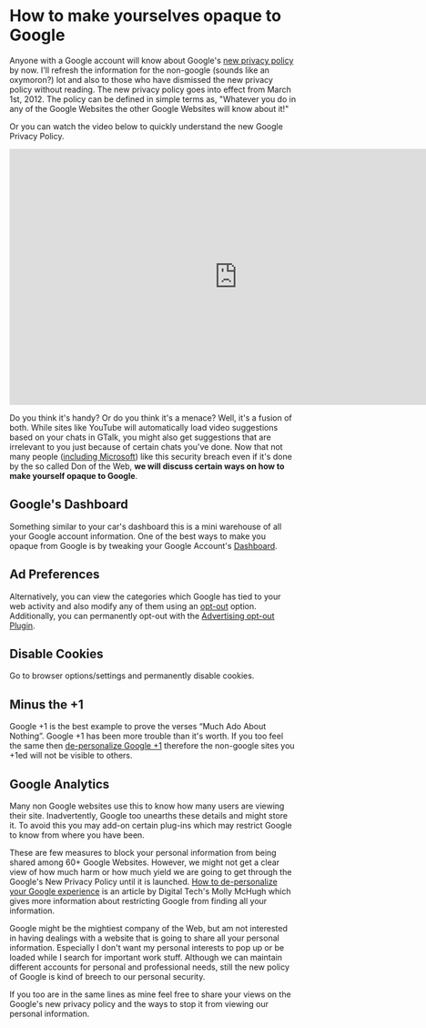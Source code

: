 # How to make yourselves opaque to Google

Anyone with a Google account will know about Google's <a href="http://googleblog.blogspot.in/2012/01/updating-our-privacy-policies-and-terms.html">new privacy policy</a> by now. I'll refresh the information for the non-google (sounds like an oxymoron?) lot and also to those who have dismissed the new privacy policy without reading. The new privacy policy goes into effect from March 1st, 2012. The policy can be defined in simple terms as, "Whatever you do in any of the Google Websites the other Google Websites will know about it!"

Or you can watch the video below to quickly understand the new Google Privacy Policy.

<iframe width="800" height="450" src="https://www.youtube.com/embed/KGghlPmebCY" title="YouTube video player" frameborder="0" allow="accelerometer; autoplay; clipboard-write; encrypted-media; gyroscope; picture-in-picture; web-share" referrerpolicy="strict-origin-when-cross-origin" allowfullscreen></iframe>

Do you think it's handy? Or do you think it's a menace? Well, it's a fusion of both. While sites like YouTube will automatically load video suggestions based on your chats in GTalk, you might also get suggestions that are irrelevant to you just because of certain chats you've done. Now that not many people (<a href="http://www.washingtonpost.com/business/microsoft-slams-googles-new-policy-on-merging-user-data-with-full-page-ads/2012/02/01/gIQAgeFViQ_story.html">including Microsoft</a>) like this security breach even if it's done by the so called Don of the Web, <strong>we will discuss certain ways on how to make yourself opaque to Google</strong>.

## Google's Dashboard

Something similar to your car's dashboard this is a mini warehouse of all your Google account information. One of the best ways to make you opaque from Google is by tweaking your Google Account's <a href="https://www.google.com/dashboard/b/0/">Dashboard</a>.

## Ad Preferences

Alternatively, you can view the categories which Google has tied to your web activity and also modify any of them using an <a href="http://www.google.com/settings/ads/onweb/">opt-out</a> option. Additionally, you can permanently opt-out with the <a href="http://www.google.com/ads/preferences/plugin/">Advertising opt-out Plugin</a>.

## Disable Cookies

Go to browser options/settings and permanently disable cookies.

## Minus the +1

Google +1 is the best example to prove the verses &ldquo;Much Ado About Nothing&rdquo;. Google +1 has been more trouble than it's worth. If you too feel the same then <a href="http://plus.google.com/+1/personalization">de-personalize Google +1</a> therefore the non-google sites you +1ed will not be visible to others.

## Google Analytics

Many non Google websites use this to know how many users are viewing their site. Inadvertently, Google too unearths these details and might store it. To avoid this you may add-on certain plug-ins which may restrict Google to know from where you have been.

These are few measures to block your personal information from being shared among 60+ Google Websites. However, we might not get a clear view of how much harm or how much yield we are going to get through the Google's New Privacy Policy until it is launched. <a href="http://news.yahoo.com/personalize-google-experience-001535989.html">How to de-personalize your Google experience</a> is an article by Digital Tech's Molly McHugh which gives more information about restricting Google from finding all your information.

Google might be the mightiest company of the Web, but am not interested in having dealings with a website that is going to share all your personal information. Especially I don't want my personal interests to pop up or be loaded while I search for important work stuff. Although we can maintain different accounts for personal and professional needs, still the new policy of Google is kind of breech to our personal security.

If you too are in the same lines as mine feel free to share your views on the Google's new privacy policy and the ways to stop it from viewing our personal information.
